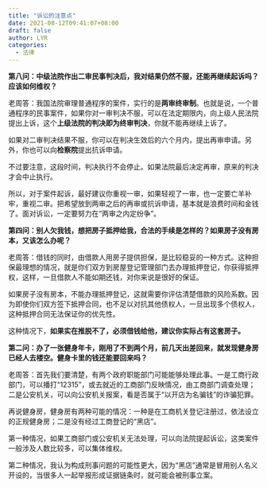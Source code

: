 ```yaml
---
title: "诉讼的注意点"
date: 2021-08-12T09:41:07+08:00
draft: false
author: LYR
categories: 
  - 法律
---
```


**第八问：中级法院作出二审民事判决后，我对结果仍然不服，还能再继续起诉吗？应该如何维权？**

老周答：我国法院审理普通程序的案件，实行的是**两审终审制**。也就是说，一个普通程序的民事案件，如果你对一审判决不服，可以在法定期限内，向上级人民法院提出上诉，这个**上级法院的判决即为终审判决**，你就不能再继续上诉了。

如果对二审判决结果不服，你可以在判决生效后的六个月内，提出再审申请。另外，你也可以向**检察院**提出抗诉申请。

不过要注意，这段时间，判决执行不会停止。如果法院最后决定再审，原来的判决才会中止执行。

所以，对于案件起诉，最好建议你重视一审，如果轻视了一审，也一定要亡羊补牢，重视二审。把希望放到两审之后的再审或抗诉申请，基本就是浪费时间和金钱了。面对诉讼，一定要努力在“两审之内定纷争”。

**第四问：别人欠我钱，想把房子抵押给我，合法的手续是怎样的？如果房子没有房本，又该怎么办呢？**

老周答：借钱的同时，由借款人用房子提供担保，是比较稳妥的一种方式。这种担保最理想的情况，就是你们双方到房屋登记管理部门去办理抵押登记，你获得抵押权，这样，一旦借款人不能如期还钱，对你来说是很好的保证。

如果房子没有房本，不能办理抵押登记，这就需要你评估清楚借款的风险系数。因为即使你们双方签下抵押合同，也不足以对抗其他债权人，一旦出现多个债权人，这种抵押合同无法保证你的优先性。

这种情况下，**如果实在推脱不了，必须借钱给他，建议你实际占有这套房子。**





**第二问：办了一张健身年卡，刚用了不到两个月，前几天出差回来，就发现健身房已经人去楼空。健身卡里的钱还能要回来吗？**

老周答：首先我们要清楚，有两个政府职能部门可能能够处理此事。一是工商行政部门，可以播打“12315”，或去就近的工商部门反映情况，由工商部门调查处理；二是公安机关，可以向公安机关报案，看是否属于“以开店为名骗钱”的诈骗犯罪。

再说健身房，健身房有两种可能的情况：一种是在工商机关登记注册过，依法设立的正规健身房；二是没有经过工商登记的“黑店”。

第一种情况，如果工商部门或公安机关无法处理，可以向法院提起诉讼，这类案件一般涉及人数比较多，可以集体维权。

第二种情况，我认为构成刑事问题的可能性更大，因为“黑店”通常是冒用别人名义开设的，当很多人一起举报形成证据链条时，就可能会被刑事立案。











